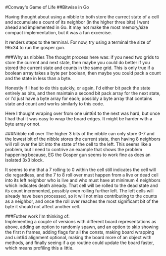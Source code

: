 #Conway's Game of Life
##Bitwise in Go

Having thought about using a nibble to both store the currect state of a cell
and accumulate a count of its neighbor (in the higher three bits) I went
ahead and implemented in Go.  It may not make the most memory/size compact
implementation, but it was a fun excercise.

It renders steps to the terminal.
For now, try using a terminal the size of 96x34 to run the gosper gun.

###Why as nibbles
The thought process here was: if you need two grids to store the current and
next state, then maybe you could do better if you stored the current state and
counts in the same grid. This is only true if a boolean array takes a byte per
boolean, then maybe you could pack a count and the state in less than a byte.

Honestly if I had to do this quickly, or again, I'd either bit pack the
state entirely as bits, and then maintain a second bit pack array for the next
state, or I'd just have a byte array for each; possibly a byte array that
contains state and count and works similarly to this code.

Here I thought wraping over from one uint64 to the next was hard, but once I
had that it was easy to wrap the board edges. It might be harder with a byte
array or not.

###Nibble roll over
The higher 3 bits of the nibble can only store 0-7 and the lowest bit of the
nibble stores the current state, then having 8 neighbors will roll over the
bit into the state of the cell to the left. This seems like a problem, but I
need to contrive an example that shows the problem happening because, EG the
Gosper gun seems to work fine as does an isolated 3x3 block.

It seems to me that a 7 rolling to 0 within the cell still indicates the cell
will die regardless, and the 7 to 8 roll over must happen from a live or dead
cell into its left neighbor who is live and who must have at minimum 4
neighbors which indicates death already. That cell will be rolled to the dead
state and its count incremented, possibly even rolling further left. The left
cells will already have been processed, so it will not miss contributing to
the counts as a neighbor, and once the roll over reaches the most significant
bit of the byte it should not affect another cell.

###Futher work
I'm thinking of:   
Implementing a couple of versions with different board representations as
above, adding an option to randomly spawn, and an option to skip showing the
first n frames, adding flags for all the consts, making board wrapping and
uint64 alignment optional, making the board more of an object with methods,
and finally seeing if a go routine could update the board faster, which means
profiling this a little.

